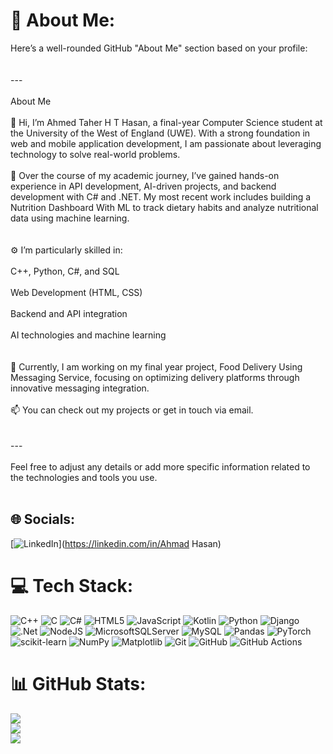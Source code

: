 # 💫 About Me:
Here’s a well-rounded GitHub "About Me" section based on your profile:<br><br><br>---<br><br>About Me<br><br>👋 Hi, I’m Ahmed Taher H T Hasan, a final-year Computer Science student at the University of the West of England (UWE). With a strong foundation in web and mobile application development, I am passionate about leveraging technology to solve real-world problems.<br><br>🔧 Over the course of my academic journey, I’ve gained hands-on experience in API development, AI-driven projects, and backend development with C# and .NET. My most recent work includes building a Nutrition Dashboard With ML to track dietary habits and analyze nutritional data using machine learning.<br><br><br>⚙️ I’m particularly skilled in:<br><br>C++, Python, C#, and SQL<br><br>Web Development (HTML, CSS)<br><br>Backend and API integration<br><br>AI technologies and machine learning<br><br><br>🌱 Currently, I am working on my final year project, Food Delivery Using Messaging Service, focusing on optimizing delivery platforms through innovative messaging integration.<br><br>📫 You can check out my projects or get in touch via email.<br><br><br>---<br><br>Feel free to adjust any details or add more specific information related to the technologies and tools you use.<br><br>


## 🌐 Socials:
[![LinkedIn](https://img.shields.io/badge/LinkedIn-%230077B5.svg?logo=linkedin&logoColor=white)](https://linkedin.com/in/Ahmad Hasan) 

# 💻 Tech Stack:
![C++](https://img.shields.io/badge/c++-%2300599C.svg?style=for-the-badge&logo=c%2B%2B&logoColor=white) ![C](https://img.shields.io/badge/c-%2300599C.svg?style=for-the-badge&logo=c&logoColor=white) ![C#](https://img.shields.io/badge/c%23-%23239120.svg?style=for-the-badge&logo=csharp&logoColor=white) ![HTML5](https://img.shields.io/badge/html5-%23E34F26.svg?style=for-the-badge&logo=html5&logoColor=white) ![JavaScript](https://img.shields.io/badge/javascript-%23323330.svg?style=for-the-badge&logo=javascript&logoColor=%23F7DF1E) ![Kotlin](https://img.shields.io/badge/kotlin-%237F52FF.svg?style=for-the-badge&logo=kotlin&logoColor=white) ![Python](https://img.shields.io/badge/python-3670A0?style=for-the-badge&logo=python&logoColor=ffdd54) ![Django](https://img.shields.io/badge/django-%23092E20.svg?style=for-the-badge&logo=django&logoColor=white) ![.Net](https://img.shields.io/badge/.NET-5C2D91?style=for-the-badge&logo=.net&logoColor=white) ![NodeJS](https://img.shields.io/badge/node.js-6DA55F?style=for-the-badge&logo=node.js&logoColor=white) ![MicrosoftSQLServer](https://img.shields.io/badge/Microsoft%20SQL%20Server-CC2927?style=for-the-badge&logo=microsoft%20sql%20server&logoColor=white) ![MySQL](https://img.shields.io/badge/mysql-4479A1.svg?style=for-the-badge&logo=mysql&logoColor=white) ![Pandas](https://img.shields.io/badge/pandas-%23150458.svg?style=for-the-badge&logo=pandas&logoColor=white) ![PyTorch](https://img.shields.io/badge/PyTorch-%23EE4C2C.svg?style=for-the-badge&logo=PyTorch&logoColor=white) ![scikit-learn](https://img.shields.io/badge/scikit--learn-%23F7931E.svg?style=for-the-badge&logo=scikit-learn&logoColor=white) ![NumPy](https://img.shields.io/badge/numpy-%23013243.svg?style=for-the-badge&logo=numpy&logoColor=white) ![Matplotlib](https://img.shields.io/badge/Matplotlib-%23ffffff.svg?style=for-the-badge&logo=Matplotlib&logoColor=black) ![Git](https://img.shields.io/badge/git-%23F05033.svg?style=for-the-badge&logo=git&logoColor=white) ![GitHub](https://img.shields.io/badge/github-%23121011.svg?style=for-the-badge&logo=github&logoColor=white) ![GitHub Actions](https://img.shields.io/badge/github%20actions-%232671E5.svg?style=for-the-badge&logo=githubactions&logoColor=white)
# 📊 GitHub Stats:
![](https://github-readme-stats.vercel.app/api?username=AhmadTNofal&theme=dark&hide_border=false&include_all_commits=false&count_private=false)<br/>
![](https://github-readme-streak-stats.herokuapp.com/?user=AhmadTNofal&theme=dark&hide_border=false)<br/>
![](https://github-readme-stats.vercel.app/api/top-langs/?username=AhmadTNofal&theme=dark&hide_border=false&include_all_commits=false&count_private=false&layout=compact)



<!-- Proudly created with GPRM ( https://gprm.itsvg.in ) -->
